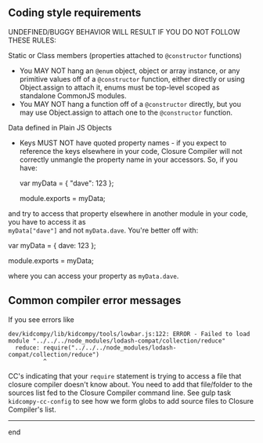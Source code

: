 ## Coding style requirements

UNDEFINED/BUGGY BEHAVIOR WILL RESULT IF YOU DO NOT FOLLOW THESE RULES:

Static or Class members (properties attached to `@constructor` functions)
 - You MAY NOT hang an `@enum` object, object or array instance, or any primitive values off of a `@constructor` 
 function, either directly or using Object.assign to attach it, enums must be top-level scoped as standalone 
 CommonJS modules.
 - You MAY NOT hang a function off of a `@constructor` directly, but you may use Object.assign to attach one to 
 the `@constructor` function.

Data defined in Plain JS Objects
 - Keys MUST NOT have quoted property names - if you expect to reference the keys elsewhere in your code, Closure
 Compiler will not correctly unmangle the property name in your accessors.  So, if you have:
 
   var myData = { "dave": 123 };
   
   module.exports = myData;
   
 and try to access that property elsewhere in another module in your code, you have to access it as  
 `myData["dave"]` and not `myData.dave`.  You're better off with:
 
   var myData = { dave: 123 };
   
   module.exports = myData;
   
 where you can access your property as `myData.dave`.


## Common compiler error messages

If you see errors like 

```
dev/kidcompy/lib/kidcompy/tools/lowbar.js:122: ERROR - Failed to load module "../../../node_modules/lodash-compat/collection/reduce"
  reduce: require("../../../node_modules/lodash-compat/collection/reduce")
          ^
```

CC's indicating that your `require` statement is trying to access a file that closure compiler doesn't know about.
You need to add that file/folder to the sources list fed to the Closure Compiler command line.  See gulp task
`kidcompy-cc-config` to see how we form globs to add source files to Closure Compiler's list.

---

end
